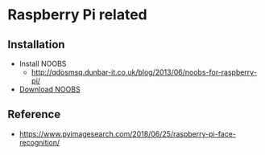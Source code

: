 # Raspberry Pi related

## Installation
* Install NOOBS
  * http://qdosmsq.dunbar-it.co.uk/blog/2013/06/noobs-for-raspberry-pi/
* [Download NOOBS](https://www.raspberrypi.org/downloads/noobs/)

## Reference
* https://www.pyimagesearch.com/2018/06/25/raspberry-pi-face-recognition/
